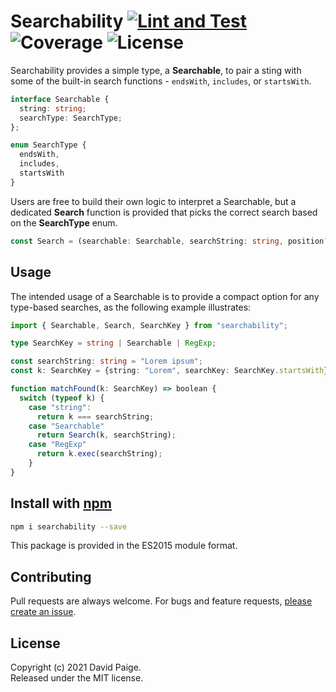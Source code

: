 # Searchability [![Lint and Test](https://github.com/pseudosma/searchability/actions/workflows/mergeToMaster.yml/badge.svg?branch=master)](https://github.com/pseudosma/searchability/actions/workflows/mergeToMaster.yml) ![Coverage](https://img.shields.io/coveralls/github/pseudosma/searchability) ![License](https://img.shields.io/npm/l/searchability)

Searchability provides a simple type, a **Searchable**, to pair a sting with some of the built-in search functions - `endsWith`, `includes`, or `startsWith`. 

```typescript
interface Searchable {
  string: string;
  searchType: SearchType;
};

enum SearchType {
  endsWith,
  includes,
  startsWith
}
```

Users are free to build their own logic to interpret a Searchable, but a dedicated **Search** function is provided that picks the correct search based on the **SearchType** enum.

```typescript
const Search = (searchable: Searchable, searchString: string, position?: number): boolean
```

## Usage

The intended usage of a Searchable is to provide a compact option for any type-based searches, as the following example illustrates:

```typescript
import { Searchable, Search, SearchKey } from "searchability";

type SearchKey = string | Searchable | RegExp;

const searchString: string = "Lorem ipsum";
const k: SearchKey = {string: "Lorem", searchKey: SearchKey.startsWith}
```

```typescript
function matchFound(k: SearchKey) => boolean {
  switch (typeof k) {
    case "string":
      return k === searchString;
    case "Searchable"
      return Search(k, searchString);
    case "RegExp"
      return k.exec(searchString);
    }
}
```

## Install with [npm](https://www.npmjs.com/)

```bash
npm i searchability --save
```
This package is provided in the ES2015 module format.

## Contributing

Pull requests are always welcome. For bugs and feature requests, [please create an issue](https://github.com/pseudosma/searchability/issues).

## License

Copyright (c) 2021 David Paige.  
Released under the MIT license.

